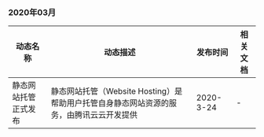 ### 2020年03月

| 动态名称             | 动态描述                                                     | 发布时间  | 相关文档 |
| -------------------- | ------------------------------------------------------------ | --------- | -------- |
| 静态网站托管正式发布 | 静态网站托管（Website Hosting）是帮助用户托管自身静态网站资源的服务，由腾讯云云开发提供 | 2020-3-24 | -        |

